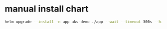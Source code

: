 # manual install chart

```bash
helm upgrade --install -n app aks-demo ./app --wait --timeout 300s --history-max 10
```
